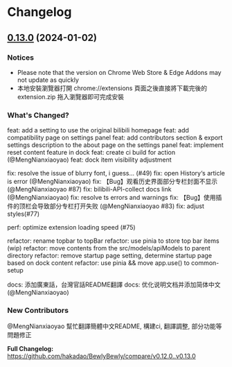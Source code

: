 # Changelog

## [0.13.0](https://github.com/hakadao/BewlyBewly/compare/v0.12.0..v0.13.0) (2024-01-02)

### Notices

* Please note that the version on Chrome Web Store & Edge Addons may not update as quickly
* 本地安裝瀏覽器打開 chrome://extensions 頁面之後直接將下載完後的 extension.zip 拖入瀏覽器即可完成安裝

### What's Changed?

feat: add a setting to use the original bilibili homepage
feat: add compatibility page on settings panel
feat: add contributors section & export settings description to the about page on the settings panel
feat: implement reset content feature in dock
feat: create ci build for action (@MengNianxiaoyao)
feat: dock item visibility adjustment

fix: resolve the issue of blurry font, i guess... (#49)
fix: open History‘s article is error (@MengNianxiaoyao)
fix: 【Bug】观看历史界面部分专栏封面不显示 (@MengNianxiaoyao #87)
fix: bilibili-API-collect docs link (@MengNianxiaoyao)
fix: resolve ts errors and warnings
fix: 【Bug】使用插件的顶栏会导致部分专栏打开失败 (@MengNianxiaoyao #83)
fix: adjust styles(#77)

perf: optimize extension loading speed (#75)

refactor: rename topbar to topBar
refactor: use pinia to store top bar items (wip)
refactor: move contents from the src/models/apiModels to parent directory
refactor: remove startup page setting, determine startup page based on dock content
refactor: use pinia && move app.use() to common-setup

docs: 添加廣東話，台灣官話README翻譯
docs: 优化说明文档并添加简体中文 (@MengNianxiaoyao)

### New Contributors

@MengNianxiaoyao 幫忙翻譯簡體中文README, 構建ci, 翻譯調整, 部分功能等問題修正

**Full Changelog:** <https://github.com/hakadao/BewlyBewly/compare/v0.12.0..v0.13.0>
